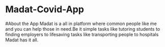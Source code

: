 # Madat-Covid-App

#About the App
Madat is a all in platform where common people like me and you can help those in need.Be it simple tasks like tutoring students to finding employers to lifesaving tasks like transporting people to hospitals Madat has it all.



